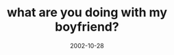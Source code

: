 ---
layout: base.njk
title : 'what are you doing with my boyfriend?' 
view_title : 'what are you doing with my boyfriend?' 
year : '2002' 
date : '2002-10-28' 
img_file : '/drawing/whatareyoudoingwithmy.png' 
html_file : 'whatareyoudoingwithmy' 
next_html : 'mendyourheartwiththethread.html' 
year_order : '185' 
permalink : "title/{{html_file}}.html"
---